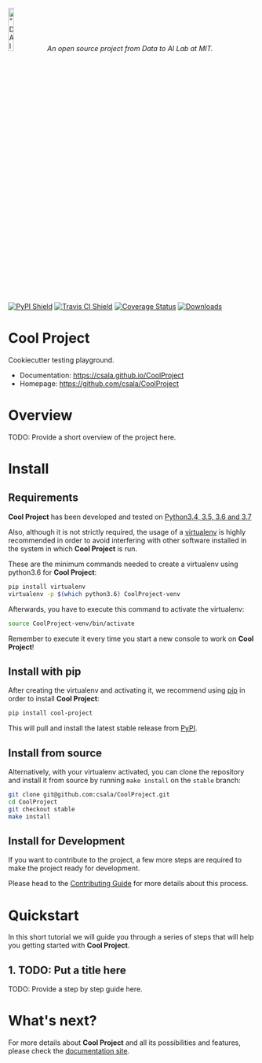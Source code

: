 <p align="left">
<img width=15% src="https://dai.lids.mit.edu/wp-content/uploads/2018/06/Logo_DAI_highres.png" alt=“DAI-Lab” />
<i>An open source project from Data to AI Lab at MIT.</i>
</p>

[![PyPI Shield](https://img.shields.io/pypi/v/cool-project.svg)](https://pypi.python.org/pypi/cool-project)
[![Travis CI Shield](https://travis-ci.org/csala/CoolProject.svg?branch=master)](https://travis-ci.org/csala/CoolProject)
[![Coverage Status](https://codecov.io/gh/csala/CoolProject/branch/master/graph/badge.svg)](https://codecov.io/gh/csala/CoolProject)
[![Downloads](https://pepy.tech/badge/cool-project)](https://pepy.tech/project/cool-project)

# Cool Project

Cookiecutter testing playground.

- Documentation: https://csala.github.io/CoolProject
- Homepage: https://github.com/csala/CoolProject

# Overview

TODO: Provide a short overview of the project here.

# Install

## Requirements

**Cool Project** has been developed and tested on [Python3.4, 3.5, 3.6 and 3.7](https://www.python.org/downloads/)

Also, although it is not strictly required, the usage of a [virtualenv](https://virtualenv.pypa.io/en/latest/)
is highly recommended in order to avoid interfering with other software installed in the system
in which **Cool Project** is run.

These are the minimum commands needed to create a virtualenv using python3.6 for **Cool Project**:

```bash
pip install virtualenv
virtualenv -p $(which python3.6) CoolProject-venv
```

Afterwards, you have to execute this command to activate the virtualenv:

```bash
source CoolProject-venv/bin/activate
```

Remember to execute it every time you start a new console to work on **Cool Project**!

## Install with pip

After creating the virtualenv and activating it, we recommend using
[pip](https://pip.pypa.io/en/stable/) in order to install **Cool Project**:

```bash
pip install cool-project
```

This will pull and install the latest stable release from [PyPI](https://pypi.org/).

## Install from source

Alternatively, with your virtualenv activated, you can clone the repository and install it from
source by running `make install` on the `stable` branch:

```bash
git clone git@github.com:csala/CoolProject.git
cd CoolProject
git checkout stable
make install
```

## Install for Development

If you want to contribute to the project, a few more steps are required to make the project ready
for development.

Please head to the [Contributing Guide](https://csala.github.io/CoolProject/contributing.html#get-started)
for more details about this process.

# Quickstart

In this short tutorial we will guide you through a series of steps that will help you
getting started with **Cool Project**.

## 1. TODO: Put a title here

TODO: Provide a step by step guide here.

# What's next?

For more details about **Cool Project** and all its possibilities
and features, please check the [documentation site](
https://csala.github.io/CoolProject/).
